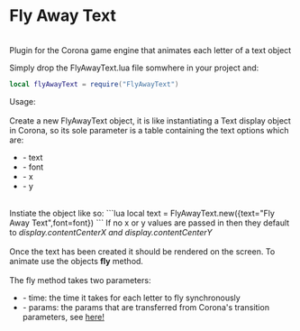 # Fly Away Text
<br>
Plugin for the Corona game engine that animates each letter of a text object

Simply drop the FlyAwayText.lua file somwhere in your project and:

```lua
local flyAwayText = require("FlyAwayText")
```

Usage:
<br><br>
Create a new FlyAwayText object, it is like instantiating a Text display object in Corona, so its sole parameter is a table containing the text options which are:
<ul>
<li>- text </li>
<li>- font </li>
<li>- x </li>
<li>- y </li>
</ul>
<br>
Instiate the object like so:
```lua
local text = FlyAwayText.new({text="Fly Away Text",font=font})
```
If no x or y values are passed in then they default to <i>display.contentCenterX and display.contentCenterY</i>
<br><br>
Once the text has been created it should be rendered on the screen. To animate use the objects <strong>fly</strong> method.
<br><br>
The fly method takes two parameters:
<br>
<ul>
<li>- time: the time it takes for each letter to fly synchronously </li>
<li>- params: the params that are transferred from Corona's transition parameters, see <a href="https://docs.coronalabs.com/api/library/transition/to.html">here!</a>
</ul>
